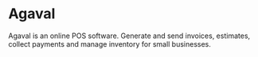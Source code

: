 # Agaval
Agaval is an online POS software. Generate and send invoices, estimates, collect payments and manage inventory for small businesses.
